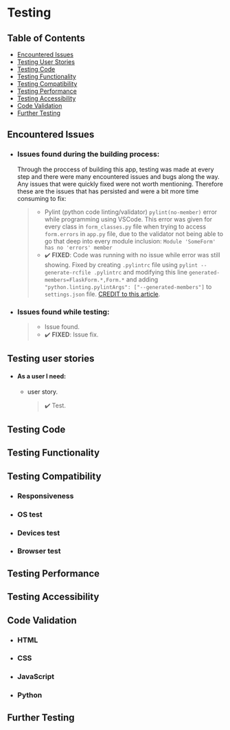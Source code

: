 # Testing

## Table of Contents
- [Encountered Issues](#encountered-issues)
- [Testing User Stories](#testing-user-stories)
- [Testing Code](#testing-code)
- [Testing Functionality](#testing-functionality)
- [Testing Compatibility](#testing-compatibility)
- [Testing Performance](#testing-performance)
- [Testing Accessibility](#testing-accessibility)
- [Code Validation](#code-validation)
- [Further Testing](#further-testing)
## Encountered Issues
- ### Issues found during the building process:
    Through the proccess of building this app, testing was made at every step and there were many encountered issues and bugs along the way. Any issues that were quickly fixed were not worth mentioning. Therefore these are the issues that has persisted and were a bit more time consuming to fix:
    > - Pylint (python code linting/validator) `pylint(no-member)` error while programming using VSCode. This error was given for every class in `form_classes.py` file when trying to access `form.errors` in `app.py` file, due to the validator not being able to go that deep into every module inclusion:
        `Module 'SomeForm' has no 'errors' member`
    > - :heavy_check_mark: **FIXED**: Code was running with no issue while error was still showing. Fixed by creating `.pylintrc` file using
        `pylint --generate-rcfile .pylintrc` and modifying this line `generated-members=FlaskForm.*,Form.*` and adding `"python.linting.pylintArgs": ["--generated-members"]` to `settings.json` file. [CREDIT to this article](https://yann-leguilly.gitlab.io/post/2019-11-11-no-member-vs-code/).
- ### Issues found while testing:
    > - Issue found.
    > - :heavy_check_mark: **FIXED**: Issue fix.
## Testing user stories
  - #### As a user I need:
    - user story.
        > :heavy_check_mark: Test.
## Testing Code
## Testing Functionality
## Testing Compatibility
   - ### Responsiveness
   - ### OS test
   - ### Devices test
   - ### Browser test
## Testing Performance
## Testing Accessibility
## Code Validation
  - ### HTML
  - ### CSS
  - ### JavaScript
  - ### Python
## Further Testing